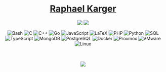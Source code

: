 <div align="center">

# [Raphael Karger](https://linkedin.com/in/raphael-karger)
[![](https://img.shields.io/badge/-blog-000?style=flat-square)](https://blog.raphael.karger.is)
[![](https://img.shields.io/badge/-linkedin-000?style=flat-square)](https://linkedin.com/in/raphael-karger)
<br>

![Bash](https://img.shields.io/badge/Shell-Bash-4EAA25?style=flat-square&logo=gnu-bash&logoColor=white)
![C](https://img.shields.io/badge/Code-C-A8B9CC?style=flat-square&logo=c&logoColor=black)
![C++](https://img.shields.io/badge/Code-C++-00599C?style=flat-square&logo=c%2B%2B&logoColor=white)
![Go](https://img.shields.io/badge/Code-Go-00ADD8?style=flat-square&logo=go&logoColor=white)
![JavaScript](https://img.shields.io/badge/Code-JavaScript-F7DF1E?style=flat-square&logo=javascript&logoColor=black)
![LaTeX](https://img.shields.io/badge/Code-LaTeX-008080?style=flat-square&logo=latex&logoColor=white)
![PHP](https://img.shields.io/badge/Code-PHP-777BB4?style=flat-square&logo=php&logoColor=white)
![Python](https://img.shields.io/badge/Code-Python-3776AB?style=flat-square&logo=python&logoColor=white)
![SQL](https://img.shields.io/badge/Code-SQL-336791?style=flat-square&logo=postgresql&logoColor=white)
![TypeScript](https://img.shields.io/badge/Code-TypeScript-3178C6?style=flat-square&logo=typescript&logoColor=white)
![MongoDB](https://img.shields.io/badge/Database-MongoDB-47A248?style=flat-square&logo=mongodb&logoColor=white)
![PostgreSQL](https://img.shields.io/badge/Database-PostgreSQL-4169E1?style=flat-square&logo=postgresql&logoColor=white)
![Docker](https://img.shields.io/badge/Tools-Docker-2496ED?style=flat-square&logo=docker&logoColor=white)
![Proxmox](https://img.shields.io/badge/Platform-Proxmox-E57000?style=flat-square&logo=proxmox&logoColor=white)
![VMware](https://img.shields.io/badge/Platform-VMware-607078?style=flat-square&logo=vmware&logoColor=white)
![Linux](https://img.shields.io/badge/System-Linux-FCC624?style=flat-square&logo=linux&logoColor=black)

<br>
<br>

<a href="https://github.com/rek7">
  <img align="center" src="https://github-readme-stats.vercel.app/api?username=rek7&count_private=true&include_all_commits=true&show_icons=true&title_color=007bff&text_color=e7e7e7&icon_color=007bff&bg_color=171c28&hide_rank=true" />
</a>

</div>
